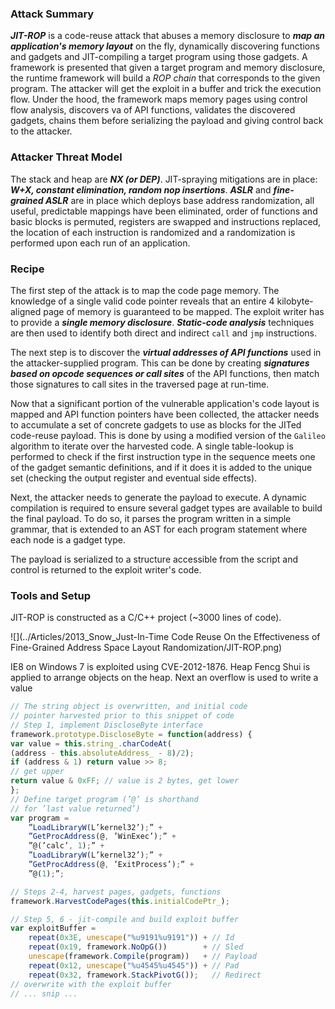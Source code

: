 ### Attack Summary

***JIT-ROP*** is a code-reuse attack that abuses a memory disclosure to ***map an application's memory layout*** on the fly, dynamically discovering functions and gadgets and JIT-compiling a target program using those gadgets. A framework is presented that given a target program and memory disclosure, the runtime framework will build a *ROP chain* that corresponds to the given program. The attacker will get the exploit in a buffer and trick the execution flow. Under the hood, the framework maps memory pages using control flow analysis, discovers va of API functions, validates the discovered gadgets, chains them before serializing the payload and giving control back to the attacker.

### Attacker Threat Model

The stack and heap are ***NX (or DEP)***. JIT-spraying mitigations are in place: ***W+X, constant elimination, random nop insertions***. ***ASLR*** and ***fine-grained  ASLR*** are in place which deploys base address randomization, all useful, predictable mappings have been eliminated, order of functions and basic blocks is permuted, registers are swapped and instructions replaced, the location of each instruction is randomized and a randomization is performed upon each run of an application.

### Recipe

The first step of the attack is to map the code page memory. The knowledge of a single valid code pointer reveals that an entire 4 kilobyte-aligned page of memory is guaranteed to be mapped. The exploit writer has to provide a ***single memory disclosure***. ***Static-code analysis*** techniques are then used to identify both direct and indirect `call` and `jmp` instructions. 

The next step is to discover the ***virtual addresses of API functions*** used in the attacker-supplied program. This can be done by creating ***signatures based on opcode sequences or call sites*** of the API functions, then match those signatures to call sites in the traversed page at run-time. 

Now that a significant portion of the vulnerable application's code layout is mapped and API function pointers have been collected, the attacker needs to accumulate a set of concrete gadgets to use as blocks for the JITed code-reuse payload. This is done by using a modified version of the `Galileo` algorithm to iterate over the harvested code. A single table-lookup is performed  to check if the first instruction type in the sequence meets one of the gadget semantic definitions, and if it does it is added to the unique set (checking the output register and eventual side effects).

Next, the attacker needs to generate the payload to execute. A dynamic compilation is required to ensure several gadget types are available to build the final payload. To do so, it parses the program written in a simple grammar, that is extended to an AST for each program statement where each node is a gadget type.

The payload is serialized to a structure accessible from the script and control is returned to the exploit writer's code.

### Tools and Setup

JIT-ROP is constructed as a C/C++ project (~3000 lines of code).

![](../Articles/2013_Snow_Just-In-Time Code Reuse On the Effectiveness of Fine-Grained Address Space Layout Randomization/JIT-ROP.png)

IE8 on Windows 7  is exploited using CVE-2012-1876. Heap Fencg Shui is applied to arrange objects on the heap. Next an overflow is used to write a value

```javascript
// The string object is overwritten, and initial code
// pointer harvested prior to this snippet of code
// Step 1, implement DiscloseByte interface
framework.prototype.DiscloseByte = function(address) {
var value = this.string_.charCodeAt(
(address - this.absoluteAddress_ - 8)/2);
if (address & 1) return value >> 8;
// get upper
return value & 0xFF; // value is 2 bytes, get lower
};
// Define target program (’@’ is shorthand
// for ’last value returned’)
var program =
    ”LoadLibraryW(L’kernel32’);” +
    ”GetProcAddress(@, ’WinExec’);” +
    ”@(’calc’, 1);” +
    ”LoadLibraryW(L’kernel32’);” +
    ”GetProcAddress(@, ’ExitProcess’);” +
    ”@(1);”;

// Steps 2-4, harvest pages, gadgets, functions
framework.HarvestCodePages(this.initialCodePtr_);

// Step 5, 6 - jit-compile and build exploit buffer
var exploitBuffer =
    repeat(0x3E, unescape("%u9191%u9191")) + // Id
    repeat(0x19, framework.NoOpG())        + // Sled
    unescape(framework.Compile(program))   + // Payload
    repeat(0x12, unescape("%u4545%u4545")) + // Pad
    repeat(0x32, framework.StackPivotG());   // Redirect
// overwrite with the exploit buffer
// ... snip ...
```

